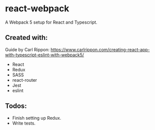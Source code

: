 # react-webpack

A Webpack 5 setup for React and Typescript.

## Created with:

Guide by Carl Rippon: https://www.carlrippon.com/creating-react-app-with-typescript-eslint-with-webpack5/

- React
- Redux
- SASS
- react-router
- Jest
- eslint

## Todos:

- Finish setting up Redux.
- Write tests.
